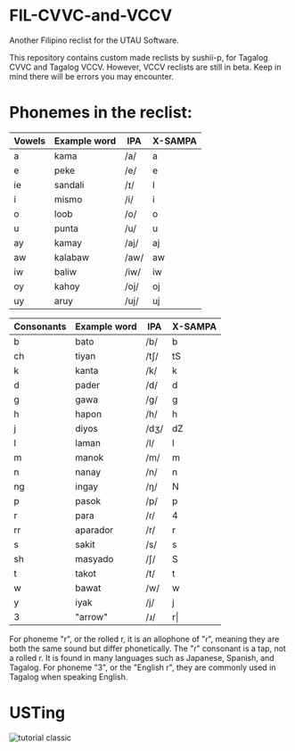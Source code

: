 # FIL-CVVC-and-VCCV
Another Filipino reclist for the UTAU Software.

This repository contains custom made reclists by sushii-p, for Tagalog CVVC and Tagalog VCCV. However, VCCV reclists are still in beta. Keep in mind there will be errors you may encounter.

# Phonemes in the reclist:

 | Vowels | Example word | IPA | X-SAMPA |
 |--------|--------------|-----|--- |
 |  a     | kama         | /a/ |a|
 |e|peke|/e/|e|
 |ie|sandali|/ɪ/|I|
 |i|mismo|/i/|i|
 |o|loob|/o/|o|
 |u|punta|/u/|u|
 |ay|kamay|/aj/|aj|
 |aw|kalabaw|/aw/|aw|
 |iw|baliw|/iw/|iw|
 |oy|kahoy|/oj/|oj|
 |uy|aruy|/uj/|uj|

 | Consonants | Example word | IPA | X-SAMPA |
 | --- | --- | --- |---|
 |b|bato|/b/|b|
 |ch|tiyan|/tʃ/|tS|
 |k|kanta|/k/|k|
 |d|pader|/d/|d|
 |g|gawa|/g/|g|
 |h|hapon|/h/|h|
 |j|diyos|/dʒ/|dZ|
 |l|laman|/l/|l|
 |m|manok|/m/|m|
 |n|nanay|/n/|n|
 |ng|ingay|/ŋ/|N|
 |p|pasok|/p/|p|
 |r|para|/ɾ/|4|
 |rr|aparador|/r/|r|
 |s|sakit|/s/|s|
 |sh|masyado|/ʃ/|S|
 |t|takot|/t/|t|
 |w|bawat|/w/|w|
 |y|iyak|/j/|j|
 |3|"arrow"|/ɹ/|r\|

  For phoneme "r", or the rolled r, it is an allophone of "ɾ", meaning they are both the same sound but differ phonetically. The "ɾ" consonant is a tap, not a rolled r. It is found in many languages such as Japanese, Spanish, and Tagalog.
  For phoneme "3", or the "English r", they are commonly used in Tagalog when speaking English.

# USTing
![tutorial classic](https://github.com/user-attachments/assets/971c41b8-0d9a-4e98-ba62-af09763be36a)
